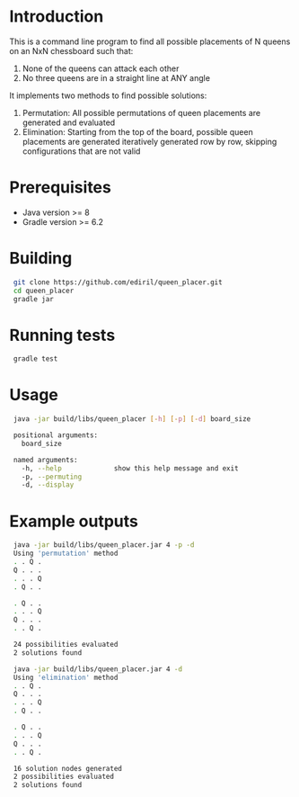 # Introduction
This is a command line program to find all possible placements of 
N queens on an NxN chessboard such that:

1. None of the queens can attack each other
2. No three queens are in a straight line at ANY angle

It implements two methods to find possible solutions:
1. Permutation: All possible permutations of queen placements are generated and evaluated
2. Elimination: Starting from the top of the board, possible queen placements are generated 
iteratively generated row by row, skipping configurations that are not valid    

# Prerequisites
* Java version >= 8
* Gradle version >= 6.2

# Building
~~~ sh
 git clone https://github.com/ediril/queen_placer.git
 cd queen_placer
 gradle jar
~~~

# Running tests
~~~ sh
 gradle test
~~~

# Usage
~~~ sh
 java -jar build/libs/queen_placer [-h] [-p] [-d] board_size

 positional arguments:
   board_size

 named arguments:
   -h, --help             show this help message and exit
   -p, --permuting
   -d, --display
~~~

# Example outputs
~~~ sh
 java -jar build/libs/queen_placer.jar 4 -p -d
 Using 'permutation' method
 . . Q .
 Q . . .
 . . . Q
 . Q . .

 . Q . .
 . . . Q
 Q . . .
 . . Q .

 24 possibilities evaluated
 2 solutions found
~~~

~~~ sh
 java -jar build/libs/queen_placer.jar 4 -d
 Using 'elimination' method
 . . Q .
 Q . . .
 . . . Q
 . Q . .

 . Q . .
 . . . Q
 Q . . .
 . . Q .

 16 solution nodes generated
 2 possibilities evaluated
 2 solutions found
~~~
